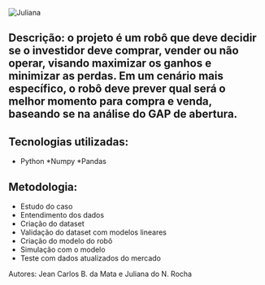 
![Juliana](https://drive.google.com/uc?export=view&id=1QagkRvA9hzPX0zB6k2lcOEh7_A8H3c0j)

## Descrição: o projeto é um robô que deve decidir se o investidor deve comprar, vender ou não operar, visando maximizar os ganhos e minimizar as perdas. Em um cenário mais específico, o robô deve prever qual será o melhor momento para compra e venda, baseando se na análise do GAP de  abertura.

## Tecnologias utilizadas: 
* Python
    *Numpy
    *Pandas

## Metodologia:
* Estudo do caso
* Entendimento dos dados
* Criação do dataset
* Validação do dataset com modelos lineares
* Criação do modelo do robô
* Simulação com o modelo
* Teste com dados atualizados do mercado

Autores: Jean Carlos B. da Mata e Juliana do N. Rocha
